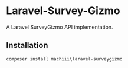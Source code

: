# Laravel-Survey-Gizmo

A Laravel SurveyGizmo API implementation.

## Installation

```
composer install machiii\laravel-surveygizmo
```
